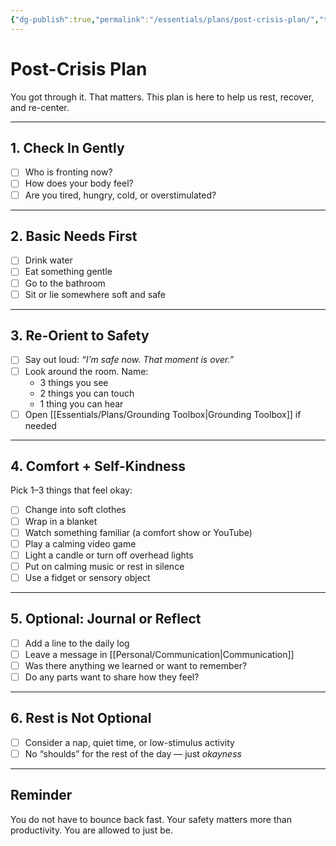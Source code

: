 ```yaml
---
{"dg-publish":true,"permalink":"/essentials/plans/post-crisis-plan/","tags":["Crisis-Plan","post-crisis","SelfCare"]}
---
```


# Post-Crisis Plan

You got through it. That matters. This plan is here to help us rest, recover, and re-center.

---

## 1. Check In Gently
- [ ] Who is fronting now?
- [ ] How does your body feel?
- [ ] Are you tired, hungry, cold, or overstimulated?

---

## 2. Basic Needs First
- [ ] Drink water
- [ ] Eat something gentle
- [ ] Go to the bathroom
- [ ] Sit or lie somewhere soft and safe

---

## 3. Re-Orient to Safety
- [ ] Say out loud: *“I’m safe now. That moment is over.”*
- [ ] Look around the room. Name:
  - 3 things you see  
  - 2 things you can touch  
  - 1 thing you can hear
- [ ] Open [[Essentials/Plans/Grounding Toolbox\|Grounding Toolbox]] if needed

---

## 4. Comfort + Self-Kindness
Pick 1–3 things that feel okay:
- [ ] Change into soft clothes
- [ ] Wrap in a blanket
- [ ] Watch something familiar (a comfort show or YouTube)
- [ ] Play a calming video game
- [ ] Light a candle or turn off overhead lights
- [ ] Put on calming music or rest in silence
- [ ] Use a fidget or sensory object

---

## 5. Optional: Journal or Reflect
- [ ] Add a line to the daily log
- [ ] Leave a message in [[Personal/Communication\|Communication]]
- [ ] Was there anything we learned or want to remember?
- [ ] Do any parts want to share how they feel?

---

## 6. Rest is Not Optional
- [ ] Consider a nap, quiet time, or low-stimulus activity
- [ ] No “shoulds” for the rest of the day — just *okayness*

---

## Reminder
You do not have to bounce back fast. Your safety matters more than productivity. You are allowed to just be.
